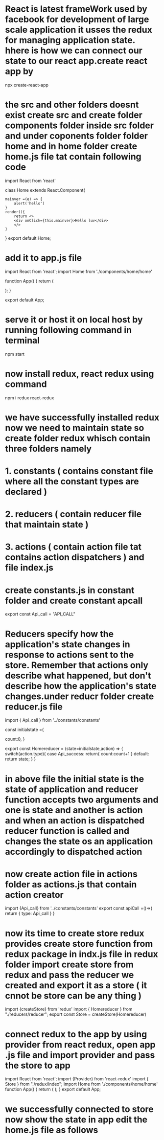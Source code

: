 # React is latest frameWork used by facebook for development of large scale application it usses the redux for managing application  state. hhere is how we can connect our state to our react app.create react app by 

npx create-react-app <app-name>

# the src and other folders doesnt exist create src and create folder components folder inside src folder and under coponents folder folder home and in home folder create home.js file tat contain following code 

import React from 'react'

class Home extends React.Component{
 
    mainver =(e) => {
        alert('hello')
    }
    render(){
        return <>
        <div onClick={this.mainver}>Hello luv</div>
        </>
    }
}
export default Home;

# add it to app.js file 
import React from 'react';
import Home from './components/home/home'

function App() {
  return (
  <div>
    <Home />
    </div>
  );
}

export default App;

# serve it or host it on local host by running following command in terminal 

npm start

# now install redux, react redux using command 

npm i redux react-redux

# we have successfully installed redux now we need to maintain state so create folder redux whisch contain three folders namely
# 1. constants ( contains constant file where all the constant types are declared )
# 2. reducers ( contain reducer file that maintain state )
# 3. actions ( contain action file tat contains action dispatchers ) and file index.js

# create constants.js in constant folder and create constant apcall 

export const Api_call = "API_CALL"

# Reducers specify how the application's state changes in response to actions sent to the store. Remember that actions only describe what happened, but don't describe how the application's state changes.under reducr folder create reducer.js file 

import { Api_call } from '../constants/constants'

const initialstate ={

 count:0,
}

export const Homereducer = (state=initialstate,action) => {
    switch(action.type){
        case Api_success:
            return{
              count:count+1
            }
        default:
            return state;
    }
}

# in above file the initial state is the state of application and reducer function accepts two arguments and one is state and another is action and when an action is dispatched reducer function is called and changes the state os an application accordingly to dispatched action

# now create action file in actions folder as actions.js that contain action creator

import {Api_call} from '../constants/constants'
export const apiCall =()=>{
    return {
        type: Api_call
    }
}

# now its time to create store redux provides create store function from redux package  in indx.js file in redux folder import create store from redux and pass the reducer we created and export it as a store ( it cnnot be store can be any thing )

import {createStore} from 'redux'
import { Homereducer } from "./reducers/reducer";
export const Store = createStore(Homereducer) 

# connect redux to the app by using provider from react redux, open app .js file and import provider and pass the store to app

import React from 'react';
import {Provider} from 'react-redux'
import { Store } from "./redux/index";
import Home from './components/home/home'
function App() {
  return (
   <Provider store={Store}> 
    <Home />
    </div></Provider>
  );
}
export default App;

# we successfully connected to store now show the state in app edit the home.js file as follows 

